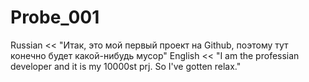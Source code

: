 # Probe_001
Russian << "Итак, это мой первый проект на Github, поэтому тут конечно будет какой-нибудь мусор"
English << "I am the professian developer and it is my 10000st prj. So I've gotten relax."
